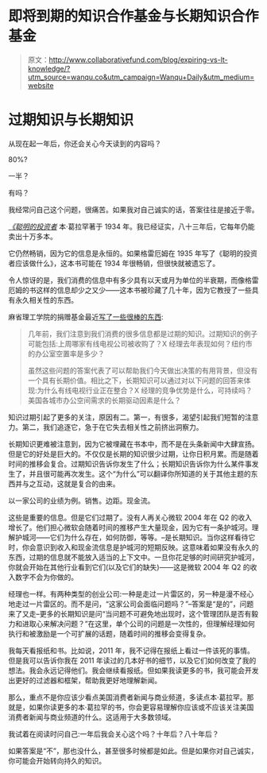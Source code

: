 # 即将到期的知识合作基金与长期知识合作基金

> 原文：<http://www.collaborativefund.com/blog/expiring-vs-lt-knowledge/?utm_source=wanqu.co&utm_campaign=Wanqu+Daily&utm_medium=website>

# 过期知识与长期知识



从现在起一年后，你还会关心今天读到的内容吗？

80%?

一半？

有吗？

我经常问自己这个问题，很痛苦。如果我对自己诚实的话，答案往往是接近于零。

*[《聪明的投资者](http://amzn.to/2rYVuYy)* 本·葛拉罕著于 1934 年。我已经证实，八十三年后，它每年仍能卖出十万多本。

它仍然畅销，因为它的信息是永恒的。如果格雷厄姆在 1935 年写了《聪明的投资者应该做什么》，这本书可能在 1934 年很畅销，但很快就被遗忘了。

令人惊讶的是，我们消费的信息中有多少具有以天或月为单位的半衰期，而像格雷厄姆的书这样的信息却少之又少——这本书被珍藏了几十年，因为它教授了一些具有永久相关性的东西。

麻省理工学院的捐赠基金最近[写了一些很棒的东西](http://www.mitimco.org/wp-content/uploads/2017/03/MITIMCo-Alumni-Letter.pdf):

> 几年前，我们注意到我们消费的很多信息都是过期的知识。过期知识的例子可能包括:上周哪家有线电视公司被收购了？X 经理去年表现如何？纽约市的办公室空置率是多少？
> 
> 虽然这些问题的答案代表了可以帮助我们今天做出决策的有用背景，但没有一个具有长期价值。相比之下，长期知识可以通过对以下问题的回答来体现:为什么有线电视行业正在整合？X 经理的竞争优势是什么，可持续吗？美国各城市办公空间需求的长期驱动因素是什么？

知识过期引起了更多的关注，原因有二。第一，有很多，渴望引起我们短暂的注意力。第二，我们追逐它，急于在它失去相关性之前挤出洞察力。

长期知识更难被注意到，因为它被埋藏在书本中，而不是在头条新闻中大肆宣扬。但是它的好处是巨大的。不仅仅是长期的知识很少过期，让你日积月累。而是随着时间的推移会复合。过期知识告诉你发生了什么；长期知识告诉你为什么某件事发生了，并且很可能再次发生。这个“为什么”可以翻译你所知道的关于其他主题的东西并与之互动，这就是复合的由来。

以一家公司的业绩为例。销售。边距。现金流。

这些是重要的信息。但是它们过期了。没有人再关心微软 2004 年在 Q2 的收入增长了。他们担心微软会随着时间的推移产生大量现金，因为它有一条护城河。理解护城河——它们为什么存在，如何防御，等等。–是长期知识。当你这样看待它时，你会意识到收入和现金流信息是护城河的短期反映。这意味着如果没有永久的东西，过期的信息就不能放入适当的上下文中。一旦你花足够的时间研究护城河，你就会开始在其他行业看到它们(以及它们的缺失)——这是微软 2004 年 Q2 的收入数字不会为你做的。

经理也一样。有两种类型的创业公司:一种是走过一片雷区的，另一种是漫不经心地走过一片雷区的。而不是问，“这家公司会面临问题吗？”–答案是“是的”，问题来了又走–更多的长期知识是问“当问题不可避免地出现时，这个管理团队是否有毅力和进取心来解决问题？”在这里，单个公司的问题是一次性的，但理解经理如何执行和被激励是一个可扩展的话题，随着时间的推移会变得复杂。

我每天看报纸和书。比如说，2011 年，我不记得在报纸上看过一件该死的事情。但是我可以告诉你我在 2011 年读过的几本好书的细节，以及它们如何改变了我的想法。我会永远记得他们。我会继续看报纸。但如果我读更多的书，我可能会开发出更好的过滤器和框架，帮助我更好地理解新闻。

那么，重点不是你应该少看点美国消费者新闻与商业频道，多读点本·葛拉罕。那就是，如果你读更多的本·葛拉罕的书，你会更容易理解你应该或不应该关注美国消费者新闻与商业频道的什么。这适用于大多数领域。

我试着在阅读时问自己:一年后我会关心这个吗？十年后？八十年后？

如果答案是“不”，那也没什么，甚至很多时候都是如此。但是如果你对自己诚实，你可能会开始转向持久的知识。

